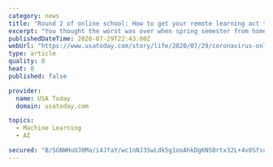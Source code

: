 ```yaml
---
category: news
title: "Round 2 of online school: How to get your remote learning act together for fall"
excerpt: "You thought the worst was over when spring semester from home finally passed, but get ready for round two. Here's how."
publishedDateTime: 2020-07-29T22:43:00Z
webUrl: "https://www.usatoday.com/story/life/2020/07/29/coronavirus-online-school-how-help-kids-do-well-virtual-classes/5517104002/"
type: article
quality: 0
heat: 0
published: false

provider:
  name: USA Today
  domain: usatoday.com

topics:
  - Machine Learning
  - AI

secured: "B/SGNWHuUJ0Ma/i4JfaY/wc1nNJ3SwLdk5g1ooAhkDgKNS0rtx32L+4v0SfsuFbK2tuoZZCTy/uzcBxQ6VTu9COAEL7w5cBdBnHURU5NXh9tje0tnbzdFbqXSYFEpj68QV/ffUmlMUrBucx4yYX7TkZWN2FD2Gtua2BlOZZzp5dH53ZcjgtDsWbfN7IJfjulmv8dnCMRjm8kACY2hqCYB98GSAOqkn6D+v4rTzxGpCyD7amH3mWjaXwjqxbzuNBgx92KzPkHSNqD9bHdYhjs2NFF5+P4yPSFVMBKbg05/s2fKjSnr7+RTZ999nuAou3AKgyj8Hb6h54V8FMV5wKacw==;uUF/V8P9qGoNinf3Wjz2uA=="
---
```


